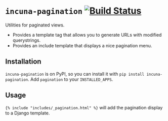 # `incuna-pagination` [![Build Status](https://magnum.travis-ci.com/incuna/incuna-pagination.svg?token=9QKsFUYHUxekS7Q4cLHs&branch=master)](https://travis-ci.org/incuna/incuna-pagination)

Utilities for paginated views.
- Provides a template tag that allows you to generate URLs with modified querystrings.
- Provides an include template that displays a nice pagination menu.

## Installation

`incuna-pagination` is on PyPI, so you can install it with `pip install incuna-pagination`.  Add `pagination` to your `INSTALLED_APPS`.

## Usage

`{% include "includes/_pagination.html" %}` will add the pagination display to a Django template.
